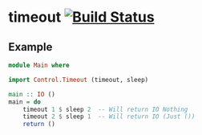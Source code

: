 timeout [![Build Status][travis-img]][travis]
=======

[travis]: http://travis-ci.org/selectel/timeout
[travis-img]: https://secure.travis-ci.org/selectel/timeout.png

Example
-------

```haskell
module Main where

import Control.Timeout (timeout, sleep)

main :: IO ()
main = do
    timeout 1 $ sleep 2  -- Will return IO Nothing
    timeout 2 $ sleep 1  -- Will return IO (Just ())
    return ()
```
